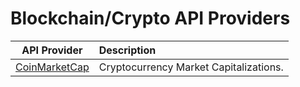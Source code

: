 # Blockchain/Crypto API Providers

| API Provider	|      Description     	|
|----------	|:------	|
|<a href="https://coinmarketcap.com/api/" target="_blank" >CoinMarketCap</a>|Cryptocurrency Market Capitalizations.|
